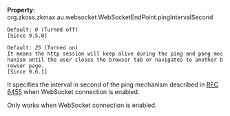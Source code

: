 **Property:**
org.zkoss.zkmax.au.websocket.WebSocketEndPoint.pingIntervalSecond

`Default: `<i>`0`</i>` (Turned off)`  
`[Since 9.5.0]`

`Default: `<i>`25`</i>` (Turned on)`  
`It means the http session will keep alive during the ping and pong mechanism until the user closes the browser tab or navigates to another browser page.`  
`[Since 9.6.1]`

It specifies the interval in second of the ping mechanism described in
[RFC 6455](https://tools.ietf.org/html/rfc6455#section-5.5.2) when
WebSocket connection is enabled.

Only works when WebSocket connection is enabled.
